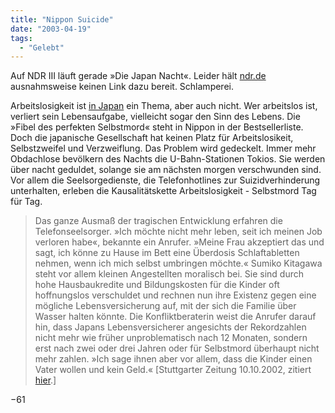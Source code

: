 ```yaml
---
title: "Nippon Suicide"
date: "2003-04-19"
tags:
  - "Gelebt"
---
```


Auf NDR III läuft gerade »Die Japan Nacht«. Leider hält [ndr.de](http://www.ndr.de) ausnahmsweise keinen Link dazu bereit. Schlamperei.

Arbeitslosigkeit ist [in Japan](http://www.taprofessional.de/daten/Japan-Arbeitslosenquote-30-Monate.htm "Arbeitslosenquote in Japan, 30 Monate") ein Thema, aber auch nicht. Wer arbeitslos ist, verliert sein Lebensaufgabe, vielleicht sogar den Sinn des Lebens. Die »Fibel des perfekten Selbstmord« steht in Nippon in der Bestsellerliste. Doch die japanische Gesellschaft hat keinen Platz für Arbeitslosikeit, Selbstzweifel und Verzweiflung. Das Problem wird gedeckelt. Immer mehr Obdachlose bevölkern des Nachts die U-Bahn-Stationen Tokios. Sie werden über nacht geduldet, solange sie am nächsten morgen verschwunden sind. Vor allem die Seelsorgedienste, die Telefonhotlines zur Suizidverhinderung unterhalten, erleben die Kausalitätskette Arbeitslosigkeit - Selbstmord Tag für Tag.

> Das ganze Ausmaß der tragischen Entwicklung erfahren die Telefonseelsorger. »Ich möchte nicht mehr leben, seit ich meinen Job verloren habe«, bekannte ein Anrufer. »Meine Frau akzeptiert das und sagt, ich könne zu Hause im Bett eine Überdosis Schlaftabletten nehmen, wenn ich mich selbst umbringen möchte.« Sumiko Kitagawa steht vor allem kleinen Angestellten moralisch bei. Sie sind durch hohe Hausbaukredite und Bildungskosten für die Kinder oft hoffnungslos verschuldet und rechnen nun ihre Existenz gegen eine mögliche Lebensversicherung auf, mit der sich die Familie über Wasser halten könnte. Die Konfliktberaterin weist die Anrufer darauf hin, dass Japans Lebensversicherer angesichts der Rekordzahlen nicht mehr wie früher unproblematisch nach 12 Monaten, sondern erst nach zwei oder drei Jahren oder für Selbstmord überhaupt nicht mehr zahlen. »Ich sage ihnen aber vor allem, dass die Kinder einen Vater wollen und kein Geld.«
> \[Stuttgarter Zeitung 10.10.2002, zitiert [hier](http://www.voy.com/80204/357.html).\]

−61
